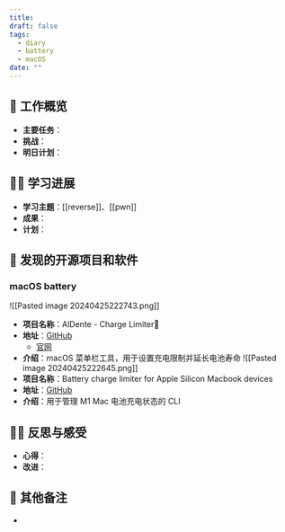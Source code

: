 ```yaml
---
title: 
draft: false
tags:
  - diary
  - battery
  - macOS
date: ""
---
```

## 🏢 工作概览
- **主要任务**：
- **挑战**：
- **明日计划**：

## 👨‍💻 学习进展
- **学习主题**：[[reverse]]、[[pwn]]
- **成果**：
- **计划**：

## 🧐 发现的开源项目和软件
### macOS battery
![[Pasted image 20240425222743.png]]
- **项目名称**：AlDente - Charge Limiter🍝
- **地址**：[GitHub](https://github.com/AppHouseKitchen/AlDente-Charge-Limiter)
	- [官网](https://apphousekitchen.com/)
- **介绍**：macOS 菜单栏工具，用于设置充电限制并延长电池寿命
![[Pasted image 20240425222645.png]]
- **项目名称**：Battery charge limiter for Apple Silicon Macbook devices
- **地址**：[GitHub](https://github.com/actuallymentor/battery)
- **介绍**：用于管理 M1 Mac 电池充电状态的 CLI
## 🧘‍♂️ 反思与感受
- **心得**：
- **改进**：

## 📝 其他备注
- 
